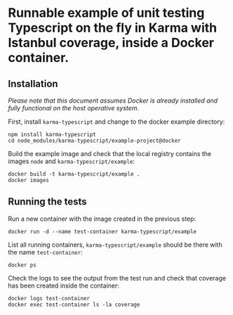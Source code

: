 # Runnable example of unit testing Typescript on the fly in Karma with Istanbul coverage, inside a Docker container.

## Installation

*Please note that this document assumes Docker is already installed and fully functional on the host operative system.*

First, install `karma-typescript` and change to the docker example directory:
```
npm install karma-typescript
cd node_modules/karma-typescript/example-project@docker
```

Build the example image and check that the local registry contains the images `node` and `karma-typescript/example`:
```
docker build -t karma-typescript/example .
docker images
```

## Running the tests

Run a new container with the image created in the previous step:
```
docker run -d --name test-container karma-typescript/example
```

List all running containers, `karma-typescript/example` should be there with the name `test-container`:
```
docker ps
```

Check the logs to see the output from the test run and check that coverage has been created inside the container:
```
docker logs test-container
docker exec test-container ls -la coverage
```